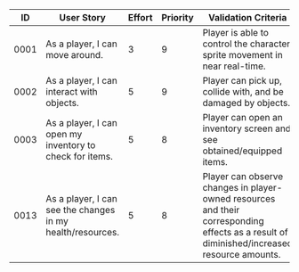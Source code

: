 | ID | User Story | Effort | Priority | Validation Criteria | Owner  |
|----|------------|--------|----------|---------------------|--------|
|0001|As a player, I can move around. |3|9|Player is able to control the character sprite movement in near real-time. |William|
|0002|As a player, I can interact with objects. |5|9|Player can pick up, collide with, and be damaged by objects. |Kevin|
|0003|As a player, I can open my inventory to check for items. |5|8|Player can open an inventory screen and see obtained/equipped items. |Dylan|
|0013|As a player, I can see the changes in my health/resources. |5|8| Player can observe changes in player-owned resources and their corresponding effects as a result of diminished/increased resource amounts. |William|
